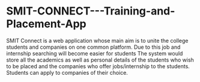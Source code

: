 # SMIT-CONNECT---Training-and-Placement-App
SMIT Connect is a web application whose main aim is to unite the college students and companies on one common platform. Due to this job and internship searching will become easier for students The system would store all the academics as well as personal details of the students who wish to be placed and the companies who offer jobs/internship to the students. Students can apply to companies of their choice.
